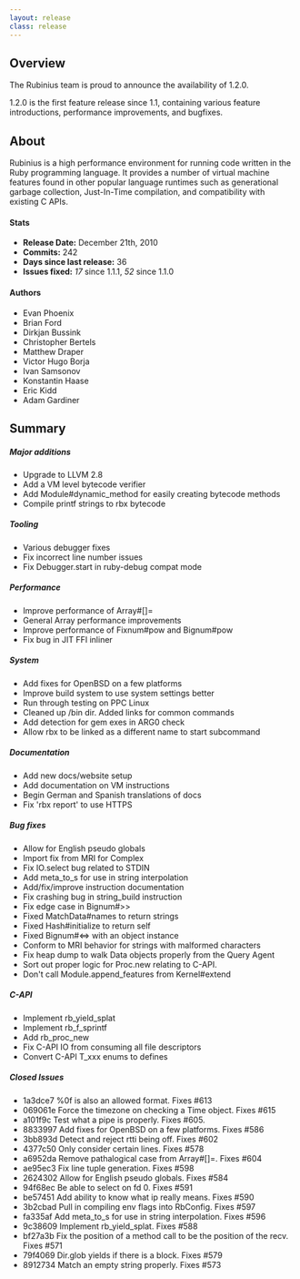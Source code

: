 ```yaml
---
layout: release
class: release
---
```


## Overview

The Rubinius team is proud to announce the availability of 1.2.0.

1.2.0 is the first feature release since 1.1, containing various feature
introductions, performance improvements, and bugfixes.


## About

Rubinius is a high performance environment for running code written in the
Ruby programming language. It provides a number of virtual machine features
found in other popular language runtimes such as generational garbage
collection, Just-In-Time compilation, and compatibility with existing C APIs.

#### Stats

* **Release Date:** December 21th, 2010
* **Commits:** 242
* **Days since last release:** 36
* **Issues fixed:** _17_ since 1.1.1, _52_ since 1.1.0

#### Authors

* Evan Phoenix
* Brian Ford
* Dirkjan Bussink
* Christopher Bertels
* Matthew Draper
* Victor Hugo Borja
* Ivan Samsonov
* Konstantin Haase
* Eric Kidd
* Adam Gardiner

## Summary

##### Major additions
* Upgrade to LLVM 2.8
* Add a VM level bytecode verifier
* Add Module#dynamic\_method for easily creating bytecode methods
* Compile printf strings to rbx bytecode

##### Tooling
* Various debugger fixes
* Fix incorrect line number issues
* Fix Debugger.start in ruby-debug compat mode

##### Performance
* Improve performance of Array#[]=
* General Array performance improvements
* Improve performance of Fixnum#pow and Bignum#pow
* Fix bug in JIT FFI inliner

##### System
* Add fixes for OpenBSD on a few platforms
* Improve build system to use system settings better
* Run through testing on PPC Linux
* Cleaned up /bin dir. Added links for common commands
* Add detection for gem exes in ARG0 check
* Allow rbx to be linked as a different name to start subcommand

##### Documentation
* Add new docs/website setup
* Add documentation on VM instructions
* Begin German and Spanish translations of docs
* Fix 'rbx report' to use HTTPS

##### Bug fixes
* Allow for English pseudo globals
* Import fix from MRI for Complex
* Fix IO.select bug related to STDIN
* Add meta\_to\_s for use in string interpolation
* Add/fix/improve instruction documentation
* Fix crashing bug in string\_build instruction
* Fix edge case in Bignum#>>
* Fixed MatchData#names to return strings
* Fixed Hash#initialize to return self
* Fixed Bignum#<=> with an object instance
* Conform to MRI behavior for strings with malformed characters
* Fix heap dump to walk Data objects properly from the Query Agent
* Sort out proper logic for Proc.new relating to C-API.
* Don't call Module.append\_features from Kernel#extend

##### C-API
* Implement rb\_yield\_splat
* Implement rb\_f\_sprintf
* Add rb\_proc\_new
* Fix C-API IO from consuming all file descriptors
* Convert C-API T\_xxx enums to defines

##### Closed Issues
* 1a3dce7 %0f is also an allowed format. Fixes #613
* 069061e Force the timezone on checking a Time object. Fixes #615
* a101f9c Test what a pipe is properly. Fixes #605.
* 8833997 Add fixes for OpenBSD on a few platforms. Fixes #586
* 3bb893d Detect and reject rtti being off. Fixes #602
* 4377c50 Only consider certain lines. Fixes #578
* a6952da Remove pathalogical case from Array#[]=. Fixes #604
* ae95ec3 Fix line tuple generation. Fixes #598
* 2624302 Allow for English pseudo globals. Fixes #584
* 94f68ec Be able to select on fd 0. Fixes #591
* be57451 Add ability to know what ip really means. Fixes #590
* 3b2cbad Pull in compiling env flags into RbConfig. Fixes #597
* fa335af Add meta\_to\_s for use in string interpolation. Fixes #596
* 9c38609 Implement rb\_yield\_splat. Fixes #588
* bf27a3b Fix the position of a method call to be the position of the recv. Fixes #571
* 79f4069 Dir.glob yields if there is a block. Fixes #579
* 8912734 Match an empty string properly. Fixes #573

